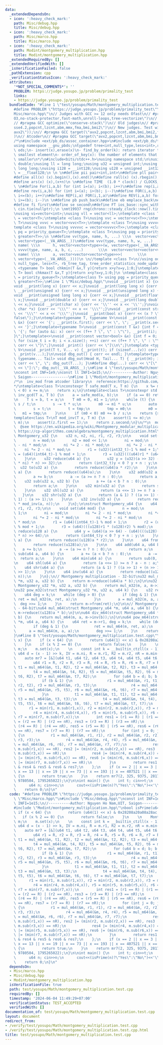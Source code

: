 ```yaml
---
data:
  _extendedDependsOn:
  - icon: ':heavy_check_mark:'
    path: Misc/debug.hpp
    title: Misc/debug.hpp
  - icon: ':heavy_check_mark:'
    path: Misc/marco.hpp
    title: Misc/marco.hpp
  - icon: ':heavy_check_mark:'
    path: Modint/montgomery_multiplication.hpp
    title: Modint/montgomery_multiplication.hpp
  _extendedRequiredBy: []
  _extendedVerifiedWith: []
  _isVerificationFailed: false
  _pathExtension: cpp
  _verificationStatusIcon: ':heavy_check_mark:'
  attributes:
    '*NOT_SPECIAL_COMMENTS*': ''
    PROBLEM: https://judge.yosupo.jp/problem/primality_test
    links:
    - https://judge.yosupo.jp/problem/primality_test
  bundledCode: "#line 1 \"test/yosupo/Math/montgomery_multiplication.test.cpp\"\n\
    #define PROBLEM \"https://judge.yosupo.jp/problem/primality_test\"\n#line 2 \"\
    Misc/marco.hpp\"\n// Judges with GCC >= 12 only needs Ofast\n// #pragma GCC optimize(\"\
    O3,no-stack-protector,fast-math,unroll-loops,tree-vectorize\")\n// MLE optimization\n\
    // #pragma GCC optimize(\"conserve-stack\")\n// Old judges\n// #pragma GCC target(\"\
    sse4.2,popcnt,lzcnt,abm,mmx,fma,bmi,bmi2\")\n// New judges. Test with assert(__builtin_cpu_supports(\"\
    avx2\"));\n// #pragma GCC target(\"avx2,popcnt,lzcnt,abm,bmi,bmi2,fma,tune=native\"\
    )\n// Atcoder\n// #pragma GCC target(\"avx2,popcnt,lzcnt,abm,bmi,bmi2,fma\")\n\
    /*\n#include <ext/pb_ds/assoc_container.hpp>\n#include <ext/pb_ds/tree_policy.hpp>\n\
    using namespace __gnu_pbds;\ntypedef tree<int,null_type,less<int>,rb_tree_tag,tree_order_statistics_node_update>\
    \ ods;\n- insert(x),erase(x)\n- find_by_order(k): return iterator to the k-th\
    \ smallest element\n- order_of_key(x): the number of elements that are strictly\
    \ smaller\n*/\n#include<bits/stdc++.h>\nusing namespace std;\n\nusing ld = long\
    \ double;\nusing ll = long long;\nusing u32 = unsigned int;\nusing u64 = unsigned\
    \ long long;\nusing i128 = __int128;\nusing u128 = unsigned __int128;\nusing f128\
    \ = __float128;\n \n \n#define pii pair<int,int>\n#define pll pair<ll,ll>\n \n\
    #define all(x) (x).begin(),(x).end()\n#define rall(x) (x).rbegin(),(x).rend()\n\
    #define ars(x) (x),(x+n)\n \n#define TIME  (1.0 * clock() / CLOCKS_PER_SEC)\n\
    \ \n#define For(i,a,b) for (int i=(a); i<(b); i++)\n#define rep(i,a) For(i,0,a)\n\
    #define rev(i,a,b) for (int i=(a); i>(b); i--)\n#define FOR(i,a,b) for (int i=(a);\
    \ i<=(b); i++)\n#define REP(i,a) FOR(i,1,a)\n#define REV(i,a,b) for (int i=(a);\
    \ i>=(b); i--)\n \n#define pb push_back\n#define eb emplace_back\n#define mp make_pair\n\
    #define fi first\n#define se second\n#define FT ios_base::sync_with_stdio(false);\
    \ cin.tie(nullptr);\n \nmt19937 rng(chrono::steady_clock::now().time_since_epoch().count());\n\
    \nusing vi=vector<int>;\nusing vll = vector<ll>;\ntemplate <class T>\nusing vc\
    \ = vector<T>;\ntemplate <class T>\nusing vvc = vector<vc<T>>;\ntemplate <class\
    \ T>\nusing vvvc = vector<vvc<T>>;\ntemplate <class T>\nusing vvvvc = vector<vvvc<T>>;\n\
    template <class T>\nusing vvvvvc = vector<vvvvc<T>>;\ntemplate <class T>\nusing\
    \ pq = priority_queue<T>;\ntemplate <class T>\nusing pqg = priority_queue<T, vector<T>,\
    \ greater<T>>;\n \n#define vv(type, name, h, ...) \\\n  vector<vector<type>> name(h,\
    \ vector<type>(__VA_ARGS__))\n#define vvv(type, name, h, w, ...)   \\\n  vector<vector<vector<type>>>\
    \ name( \\\n      h, vector<vector<type>>(w, vector<type>(__VA_ARGS__)))\n#define\
    \ vvvv(type, name, a, b, c, ...)       \\\n  vector<vector<vector<vector<type>>>>\
    \ name( \\\n      a, vector<vector<vector<type>>>(       \\\n             b, vector<vector<type>>(c,\
    \ vector<type>(__VA_ARGS__))))\n \n//template <class T>\n//using ods =\n//   tree<T,\
    \ null_type, less<T>, rb_tree_tag, tree_order_statistics_node_update>;\n \ntemplate\
    \ <typename T> bool chkmin(T &x,T y){return x>y?x=y,1:0;}\ntemplate <typename\
    \ T> bool chkmax(T &x,T y){return x<y?x=y,1:0;}\n \ntemplate<class T> using pq\
    \ = priority_queue<T>;\ntemplate<class T> using pqg = priority_queue<T, vector<T>,\
    \ greater<T>>;\n#line 1 \"Misc/debug.hpp\"\nvoid __print(int x) {cerr << x;}\n\
    void __print(long x) {cerr << x;}\nvoid __print(long long x) {cerr << x;}\nvoid\
    \ __print(unsigned x) {cerr << x;}\nvoid __print(unsigned long x) {cerr << x;}\n\
    void __print(unsigned long long x) {cerr << x;}\nvoid __print(float x) {cerr <<\
    \ x;}\nvoid __print(double x) {cerr << x;}\nvoid __print(long double x) {cerr\
    \ << x;}\nvoid __print(char x) {cerr << '\\'' << x << '\\'';}\nvoid __print(const\
    \ char *x) {cerr << '\\\"' << x << '\\\"';}\nvoid __print(const string &x) {cerr\
    \ << '\\\"' << x << '\\\"';}\nvoid __print(bool x) {cerr << (x ? \"true\" : \"\
    false\");}\n\ntemplate<typename T, typename V>\nvoid __print(const pair<T, V>\
    \ &x) {cerr << '{'; __print(x.first); cerr << \", \"; __print(x.second); cerr\
    \ << '}';}\ntemplate<typename T>\nvoid __print(const T &x) {int f = 0; cerr <<\
    \ '{'; for (auto &i: x) cerr << (f++ ? \", \" : \"\"), __print(i); cerr << \"\
    }\";}\ntemplate<>\nvoid __print(const vector<bool> &x) {int f = 0; cerr << '{';\
    \ for (size_t i = 0; i < x.size(); ++i) cerr << (f++ ? \", \" : \"\"), __print(x[i]);\
    \ cerr << \"}\";}\nvoid _print() {cerr << \"]\\n\";}\ntemplate <typename T, typename...\
    \ V>\nvoid _print(T t, V... v) {__print(t); if (sizeof...(v)) cerr << \", \";\
    \ _print(v...);}\n\nvoid dbg_out() { cerr << endl; }\ntemplate<typename Head,\
    \ typename... Tail> void dbg_out(Head H, Tail... T) { __print(H); if (sizeof...(T))\
    \ cerr << \", \"; dbg_out(T...); }\n#define dbg(...) cerr << \"[\" << #__VA_ARGS__\
    \ << \"]:\"; dbg_out(__VA_ARGS__);\n#line 4 \"test/yosupo/Math/montgomery_multiplication.test.cpp\"\
    \nconst int INF=1e9;\nconst ll INFI=1e15;\n//----------Author: Nguyen Ho Nam,UIT,\
    \ Saigon-----------------\n#line 1 \"Modint/montgomery_multiplication.hpp\"\n\
    /*\n  inv_mod from atcoder library\n  reference:https://github.com/atcoder/ac-library/blob/master/atcoder/math.hpp\n\
    */\ntemplate<class T>\nconstexpr T safe_mod(T x, T m) {\n    x %= m;\n    if (x\
    \ < 0) x += m;\n    return x;\n}\ntemplate<class T>\nconstexpr std::pair<T, T>\
    \ inv_gcd(T a, T b) {\n    a = safe_mod(a, b);\n    if (a == 0) return {b, 0};\n\
    \n    T s = b, t = a;\n    T m0 = 0, m1 = 1;\n\n    while (t) {\n        T u =\
    \ s / t;\n        s -= t * u;\n        m0 -= m1 * u;\n        auto tmp = s;\n\
    \        s = t;\n        t = tmp;\n        tmp = m0;\n        m0 = m1;\n     \
    \   m1 = tmp;\n    }\n\n    if (m0 < 0) m0 += b / s;\n    return {s, m0};\n}\n\
    template<class T>\nT mod_inv(T x, T m) {\n    assert(1 <= m);\n    auto z = inv_gcd(x,\
    \ m);\n    assert(z.first == 1);\n    return z.second;\n}\n/*\n  montgomery multiplication\n\
    \  @see https://en.wikipedia.org/wiki/Montgomery_modular_multiplication\n  @see\
    \ https://cp-algorithms.com/algebra/montgomery_multiplication.html\n*/\nstruct\
    \ Montgomery_u32 {\n    u32 n, n2, ni, r1, r2, r3;\n\n    void set(u32 mod) {\n\
    \        n = mod;\n        n2 = mod << 1;\n        ni = mod;\n        ni *= 2\
    \ - ni * mod;\n        ni *= 2 - ni * mod;\n        ni *= 2 - ni * mod;\n    \
    \    ni *= 2 - ni * mod;\n        r1 = (u32)(int32_t)-1 % mod + 1;\n        r2\
    \ = (u64)(int64_t)-1 % mod + 1;\n        r3 = (u32)(((u64)r1 * (u64)r2) % mod);\n\
    \    }\n\n    u32 reduce(u64 a) {\n        u32 y = (u32)(a >> 32) - (u32)(((u64)((u32)a\
    \ * ni) * n) >> 32);\n        return (int32_t)y < 0 ? y + n : y;\n    }\n\n  \
    \  u32 to(u32 a) {\n        return reduce((u64)a * r2);\n    }\n\n    u32 from(u32\
    \ a) {\n        return reduce((u64)a);\n    }\n\n    u32 add(u32 a, u32 b) {\n\
    \        a += b;\n        a -= (a >= n ? n : 0);\n        return a;\n    }\n\n\
    \    u32 sub(u32 a, u32 b) {\n        a += (a < b ? n : 0);\n        a -= b;\n\
    \        return a;\n    }\n\n    u32 min(u32 a) {\n        return sub(0, a);\n\
    \    }\n\n    u32 shl(u32 a) {\n        return (a <<= 1) >= n ? a - n : a;\n \
    \   }\n\n    u32 shr(u32 a) {\n        return (a & 1) ? ((a >> 1) + (n >> 1) +\
    \ 1) : (a >> 1);\n    }\n\n    u32 inv(u32 a) {\n        return reduce((u64)r3\
    \ * mod_inv(a, n));\n    }\n};\n\nstruct Montgomery_u64 {\n    u64 n, n2, ni,\
    \ r1, r2, r3;\n\n    void set(u64 mod) {\n        n = mod;\n        n2 = mod <<\
    \ 1;\n        ni = mod;\n        ni *= 2 - ni * mod;\n        ni *= 2 - ni * mod;\n\
    \        ni *= 2 - ni * mod;\n        ni *= 2 - ni * mod;\n        ni *= 2 - ni\
    \ * mod;\n        r1 = (u64)(int64_t)-1 % mod + 1;\n        r2 = (u128)(i128)-1\
    \ % mod + 1;\n        r3 = (u64)(((u128)r1 * (u128)r2) % mod);\n    }\n\n    u64\
    \ reduce(u128 a) {\n        u64 y = (u64)(a >> 64) - (u64)(((u128)((u64)a * ni)\
    \ * n) >> 64);\n        return (int64_t)y < 0 ? y + n : y;\n    }\n\n    u64 to(u64\
    \ a) {\n        return reduce((u128)a * r2);\n    }\n\n    u64 from(u64 a) {\n\
    \        return reduce((u128)a);\n    }\n\n    u64 add(u64 a, u64 b) {\n     \
    \   a += b;\n        a -= (a >= n ? n : 0);\n        return a;\n    }\n\n    u64\
    \ sub(u64 a, u64 b) {\n        a += (a < b ? n : 0);\n        a -= b;\n      \
    \  return a;\n    }\n\n    u64 min(u64 a) {\n        return sub(0, a);\n    }\n\
    \n    u64 shl(u64 a) {\n        return (a <<= 1) >= n ? a - n : a;\n    }\n\n\
    \    u64 shr(u64 a) {\n        return (a & 1) ? ((a >> 1) + (n >> 1) + 1) : (a\
    \ >> 1);\n    }\n\n    u64 inv(u64 a) {\n        return reduce((u128)r3 * mod_inv(a,\
    \ n));\n    }\n};\n// Montgomery multiplication - 32-bit\nu32 mul_m32(struct Montgomery_u32\
    \ *m, u32 a, u32 b) {\n    return m->reduce((u64)a * b);\n}\n\nu32 div_m32(struct\
    \ Montgomery_u32 *m, u32 a, u32 b) {\n    return mul_m32(m, a, m->inv(b));\n}\n\
    \nu32 pow_m32(struct Montgomery_u32 *m, u32 a, u64 k) {\n    u32 ret = m->r1;\n\
    \    u64 deg = k;\n    while (deg > 0) {\n        if (deg & 1) {\n           \
    \ ret = mul_m32(m, ret, a);\n        }\n        a = mul_m32(m, a, a);\n      \
    \  deg >>= 1;\n    }\n    return m->from(ret);\n}\n\n// Montgomery multiplication\
    \ - 64-bit\nu64 mul_m64(struct Montgomery_u64 *m, u64 a, u64 b) {\n    return\
    \ m->reduce((u128)a * b);\n}\n\nu64 div_m64(struct Montgomery_u64 *m, u64 a, u64\
    \ b) {\n    return mul_m64(m, a, m->inv(b));\n}\n\nu64 pow_m64(struct Montgomery_u64\
    \ *m, u64 a, u64 k) {\n    u64 ret = m->r1, deg = k;\n    while (deg > 0) {\n\
    \        if (deg & 1) {\n            ret = mul_m64(m, ret, a);\n        }\n  \
    \      a = mul_m64(m, a, a);\n        deg >>= 1;\n    }\n    return m->from(ret);\n\
    }\n#line 8 \"test/yosupo/Math/montgomery_multiplication.test.cpp\"\nbool isPrime(u64\
    \ x) {\n    if (x < 64) {\n        return (u64(1) << x) & 0x28208a20a08a28ac;\n\
    \    }\n    if (x % 2 == 0) {\n        return false;\n    }\n    \n    Montgomery_u64\
    \ m;\n    m.set(x);\n    \n    const int k = __builtin_ctzll(x - 1);\n    const\
    \ u64 d = (x - 1) >> k, IV = m.ni, R = m.r1, R2 = m.r2, nR = m.min(R);\n    \n\
    \    auto mr7 = [&](u64 t1, u64 t2, u64 t3, u64 t4, u64 t5, u64 t6, u64 t7) {\n\
    \        u64 r1 = R, r2 = R, r3 = R, r4 = R, r5 = R, r6 = R, r7 = R;\n       \
    \ t1 = mul_m64(&m, t1, R2), t2 = mul_m64(&m, t2, R2), t3 = mul_m64(&m, t3, R2);\n\
    \        t4 = mul_m64(&m, t4, R2), t5 = mul_m64(&m, t5, R2), t6 = mul_m64(&m,\
    \ t6, R2), t7 = mul_m64(&m, t7, R2);\n        for (u64 b = d; b; b >>= 1) {\n\
    \            if (b & 1) {\n                r1 = mul_m64(&m, r1, t1), r2 = mul_m64(&m,\
    \ r2, t2), r3 = mul_m64(&m, r3, t3);\n                r4 = mul_m64(&m, r4, t4),\
    \ r5 = mul_m64(&m, r5, t5), r6 = mul_m64(&m, r6, t6), r7 = mul_m64(&m, r7, t7);\n\
    \            }\n            t1 = mul_m64(&m, t1, t1), t2 = mul_m64(&m, t2, t2),\
    \ t3 = mul_m64(&m, t3, t3);\n            t4 = mul_m64(&m, t4, t4), t5 = mul_m64(&m,\
    \ t5, t5), t6 = mul_m64(&m, t6, t6), t7 = mul_m64(&m, t7, t7);\n        }\n  \
    \      r1 = min(r1, m.sub(r1,x)), r2 = min(r2, m.sub(r2,x)), r3 = min(r3, m.sub(r3,x));\n\
    \        r4 = min(r4, m.sub(r4,x)), r5 = min(r5, m.sub(r5,x)), r6 = min(r6, m.sub(r6,x)),\
    \ r7 = min(r7, m.sub(r7,x));\n        int res1 = (r1 == R) | (r1 == nR), res2\
    \ = (r2 == R) | (r2 == nR), res3 = (r3 == R) | (r3 == nR);\n        int res4 =\
    \ (r4 == R) | (r4 == nR), res5 = (r5 == R) | (r5 == nR), res6 = (r6 == R) | (r6\
    \ == nR), res7 = (r7 == R) | (r7 == nR);\n        for (int j = 0; j < k - 1; ++j)\
    \ {\n            r1 = mul_m64(&m, r1, r1), r2 = mul_m64(&m, r2, r2), r3 = mul_m64(&m,\
    \ r3, r3);\n            r4 = mul_m64(&m, r4, r4), r5 = mul_m64(&m, r5, r5), r6\
    \ = mul_m64(&m, r6, r6), r7 = mul_m64(&m, r7, r7);\n            res1 |= (min(r1,\
    \ m.sub(r1,x)) == nR), res2 |= (min(r2, m.sub(r2,x)) == nR), res3 |= (min(r3,\
    \ m.sub(r3,x)) == nR);\n            res4 |= (min(r4, m.sub(r4,x)) == nR), res5\
    \ |= (min(r5, m.sub(r5,x)) == nR), res6 |= (min(r6, m.sub(r6,x)) == nR), res7\
    \ |= (min(r7, m.sub(r7,x)) == nR);\n        }\n        return res1 & res2 & res3\
    \ & res4 & res5 & res6 & res7;\n    };\n    if (x == 2 || x == 3 || x == 5 ||\
    \ x == 13 || x == 19 || x == 73 || x == 193 || x == 407521 || x == 299210837)\
    \ {\n        return true;\n    }\n    return mr7(2, 325, 9375, 28178, 450775,\
    \ 9780504, 1795265022);\n}\n\nint main() {\n    int t; cin>>t;\n    while(t--){\n\
    \      u64 n; cin>>n;\n      cout<<(isPrime(n)?\"Yes\":\"No\")<<'\\n';\n    }\n\
    \    return 0;\n}\n"
  code: "#define PROBLEM \"https://judge.yosupo.jp/problem/primality_test\"\n#include\
    \ \"Misc/marco.hpp\"\n#include \"Misc/debug.hpp\"\nconst int INF=1e9;\nconst ll\
    \ INFI=1e15;\n//----------Author: Nguyen Ho Nam,UIT, Saigon-----------------\n\
    #include \"Modint/montgomery_multiplication.hpp\"\nbool isPrime(u64 x) {\n   \
    \ if (x < 64) {\n        return (u64(1) << x) & 0x28208a20a08a28ac;\n    }\n \
    \   if (x % 2 == 0) {\n        return false;\n    }\n    \n    Montgomery_u64\
    \ m;\n    m.set(x);\n    \n    const int k = __builtin_ctzll(x - 1);\n    const\
    \ u64 d = (x - 1) >> k, IV = m.ni, R = m.r1, R2 = m.r2, nR = m.min(R);\n    \n\
    \    auto mr7 = [&](u64 t1, u64 t2, u64 t3, u64 t4, u64 t5, u64 t6, u64 t7) {\n\
    \        u64 r1 = R, r2 = R, r3 = R, r4 = R, r5 = R, r6 = R, r7 = R;\n       \
    \ t1 = mul_m64(&m, t1, R2), t2 = mul_m64(&m, t2, R2), t3 = mul_m64(&m, t3, R2);\n\
    \        t4 = mul_m64(&m, t4, R2), t5 = mul_m64(&m, t5, R2), t6 = mul_m64(&m,\
    \ t6, R2), t7 = mul_m64(&m, t7, R2);\n        for (u64 b = d; b; b >>= 1) {\n\
    \            if (b & 1) {\n                r1 = mul_m64(&m, r1, t1), r2 = mul_m64(&m,\
    \ r2, t2), r3 = mul_m64(&m, r3, t3);\n                r4 = mul_m64(&m, r4, t4),\
    \ r5 = mul_m64(&m, r5, t5), r6 = mul_m64(&m, r6, t6), r7 = mul_m64(&m, r7, t7);\n\
    \            }\n            t1 = mul_m64(&m, t1, t1), t2 = mul_m64(&m, t2, t2),\
    \ t3 = mul_m64(&m, t3, t3);\n            t4 = mul_m64(&m, t4, t4), t5 = mul_m64(&m,\
    \ t5, t5), t6 = mul_m64(&m, t6, t6), t7 = mul_m64(&m, t7, t7);\n        }\n  \
    \      r1 = min(r1, m.sub(r1,x)), r2 = min(r2, m.sub(r2,x)), r3 = min(r3, m.sub(r3,x));\n\
    \        r4 = min(r4, m.sub(r4,x)), r5 = min(r5, m.sub(r5,x)), r6 = min(r6, m.sub(r6,x)),\
    \ r7 = min(r7, m.sub(r7,x));\n        int res1 = (r1 == R) | (r1 == nR), res2\
    \ = (r2 == R) | (r2 == nR), res3 = (r3 == R) | (r3 == nR);\n        int res4 =\
    \ (r4 == R) | (r4 == nR), res5 = (r5 == R) | (r5 == nR), res6 = (r6 == R) | (r6\
    \ == nR), res7 = (r7 == R) | (r7 == nR);\n        for (int j = 0; j < k - 1; ++j)\
    \ {\n            r1 = mul_m64(&m, r1, r1), r2 = mul_m64(&m, r2, r2), r3 = mul_m64(&m,\
    \ r3, r3);\n            r4 = mul_m64(&m, r4, r4), r5 = mul_m64(&m, r5, r5), r6\
    \ = mul_m64(&m, r6, r6), r7 = mul_m64(&m, r7, r7);\n            res1 |= (min(r1,\
    \ m.sub(r1,x)) == nR), res2 |= (min(r2, m.sub(r2,x)) == nR), res3 |= (min(r3,\
    \ m.sub(r3,x)) == nR);\n            res4 |= (min(r4, m.sub(r4,x)) == nR), res5\
    \ |= (min(r5, m.sub(r5,x)) == nR), res6 |= (min(r6, m.sub(r6,x)) == nR), res7\
    \ |= (min(r7, m.sub(r7,x)) == nR);\n        }\n        return res1 & res2 & res3\
    \ & res4 & res5 & res6 & res7;\n    };\n    if (x == 2 || x == 3 || x == 5 ||\
    \ x == 13 || x == 19 || x == 73 || x == 193 || x == 407521 || x == 299210837)\
    \ {\n        return true;\n    }\n    return mr7(2, 325, 9375, 28178, 450775,\
    \ 9780504, 1795265022);\n}\n\nint main() {\n    int t; cin>>t;\n    while(t--){\n\
    \      u64 n; cin>>n;\n      cout<<(isPrime(n)?\"Yes\":\"No\")<<'\\n';\n    }\n\
    \    return 0;\n}\n"
  dependsOn:
  - Misc/marco.hpp
  - Misc/debug.hpp
  - Modint/montgomery_multiplication.hpp
  isVerificationFile: true
  path: test/yosupo/Math/montgomery_multiplication.test.cpp
  requiredBy: []
  timestamp: '2024-06-04 11:49:29+07:00'
  verificationStatus: TEST_ACCEPTED
  verifiedWith: []
documentation_of: test/yosupo/Math/montgomery_multiplication.test.cpp
layout: document
redirect_from:
- /verify/test/yosupo/Math/montgomery_multiplication.test.cpp
- /verify/test/yosupo/Math/montgomery_multiplication.test.cpp.html
title: test/yosupo/Math/montgomery_multiplication.test.cpp
---
```

